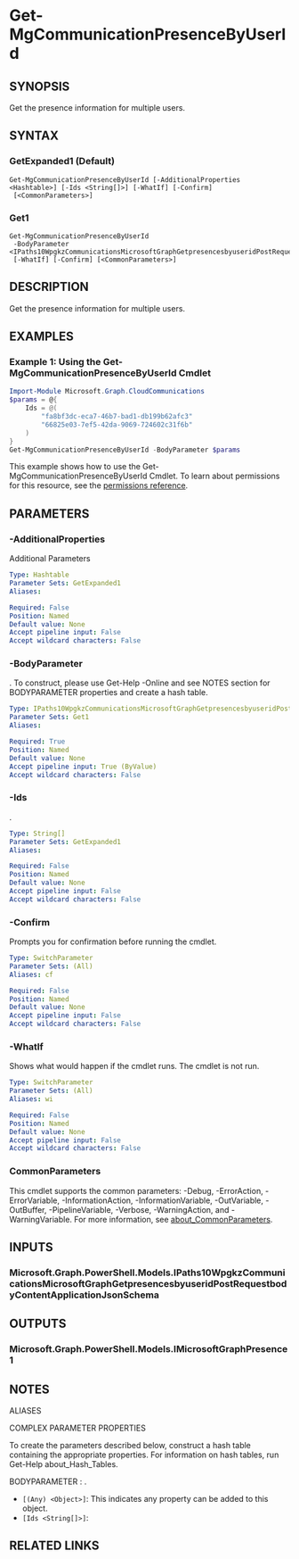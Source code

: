 ﻿---
external help file: Microsoft.Graph.CloudCommunications-help.xml
Module Name: Microsoft.Graph.CloudCommunications
online version: https://docs.microsoft.com/en-us/powershell/module/microsoft.graph.cloudcommunications/get-mgcommunicationpresencebyuserid
schema: 2.0.0
---

# Get-MgCommunicationPresenceByUserId

## SYNOPSIS
Get the presence information for multiple users.

## SYNTAX

### GetExpanded1 (Default)
```
Get-MgCommunicationPresenceByUserId [-AdditionalProperties <Hashtable>] [-Ids <String[]>] [-WhatIf] [-Confirm]
 [<CommonParameters>]
```

### Get1
```
Get-MgCommunicationPresenceByUserId
 -BodyParameter <IPaths10WpgkzCommunicationsMicrosoftGraphGetpresencesbyuseridPostRequestbodyContentApplicationJsonSchema>
 [-WhatIf] [-Confirm] [<CommonParameters>]
```

## DESCRIPTION
Get the presence information for multiple users.

## EXAMPLES

### Example 1: Using the Get-MgCommunicationPresenceByUserId Cmdlet
```powershell
Import-Module Microsoft.Graph.CloudCommunications
$params = @{
	Ids = @(
		"fa8bf3dc-eca7-46b7-bad1-db199b62afc3"
		"66825e03-7ef5-42da-9069-724602c31f6b"
	)
}
Get-MgCommunicationPresenceByUserId -BodyParameter $params
```

This example shows how to use the Get-MgCommunicationPresenceByUserId Cmdlet.
To learn about permissions for this resource, see the [permissions reference](/graph/permissions-reference).

## PARAMETERS

### -AdditionalProperties
Additional Parameters

```yaml
Type: Hashtable
Parameter Sets: GetExpanded1
Aliases:

Required: False
Position: Named
Default value: None
Accept pipeline input: False
Accept wildcard characters: False
```

### -BodyParameter
.
To construct, please use Get-Help -Online and see NOTES section for BODYPARAMETER properties and create a hash table.

```yaml
Type: IPaths10WpgkzCommunicationsMicrosoftGraphGetpresencesbyuseridPostRequestbodyContentApplicationJsonSchema
Parameter Sets: Get1
Aliases:

Required: True
Position: Named
Default value: None
Accept pipeline input: True (ByValue)
Accept wildcard characters: False
```

### -Ids
.

```yaml
Type: String[]
Parameter Sets: GetExpanded1
Aliases:

Required: False
Position: Named
Default value: None
Accept pipeline input: False
Accept wildcard characters: False
```

### -Confirm
Prompts you for confirmation before running the cmdlet.

```yaml
Type: SwitchParameter
Parameter Sets: (All)
Aliases: cf

Required: False
Position: Named
Default value: None
Accept pipeline input: False
Accept wildcard characters: False
```

### -WhatIf
Shows what would happen if the cmdlet runs.
The cmdlet is not run.

```yaml
Type: SwitchParameter
Parameter Sets: (All)
Aliases: wi

Required: False
Position: Named
Default value: None
Accept pipeline input: False
Accept wildcard characters: False
```

### CommonParameters
This cmdlet supports the common parameters: -Debug, -ErrorAction, -ErrorVariable, -InformationAction, -InformationVariable, -OutVariable, -OutBuffer, -PipelineVariable, -Verbose, -WarningAction, and -WarningVariable. For more information, see [about_CommonParameters](http://go.microsoft.com/fwlink/?LinkID=113216).

## INPUTS

### Microsoft.Graph.PowerShell.Models.IPaths10WpgkzCommunicationsMicrosoftGraphGetpresencesbyuseridPostRequestbodyContentApplicationJsonSchema
## OUTPUTS

### Microsoft.Graph.PowerShell.Models.IMicrosoftGraphPresence1
## NOTES

ALIASES

COMPLEX PARAMETER PROPERTIES

To create the parameters described below, construct a hash table containing the appropriate properties. For information on hash tables, run Get-Help about_Hash_Tables.


BODYPARAMETER <IPaths10WpgkzCommunicationsMicrosoftGraphGetpresencesbyuseridPostRequestbodyContentApplicationJsonSchema>: .
  - `[(Any) <Object>]`: This indicates any property can be added to this object.
  - `[Ids <String[]>]`: 

## RELATED LINKS
